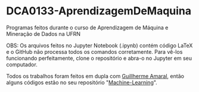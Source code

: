 # DCA0133-AprendizagemDeMaquina
Programas feitos durante o curso de Aprendizagem de Máquina e Mineração de Dados na UFRN

OBS: Os arquivos feitos no Jupyter Notebook (.ipynb) contém código LaTeX e o GitHub não processa todos os comandos corretamente. Para vê-los funcionando perfeitamente, clone o repositório e abra-o no Jupyter em seu computador.

Todos os trabalhos foram feitos em dupla com [Guillherme Amaral](https://github.com/GuillhermeAmaral), então alguns códigos estão no seu repositório "[Machine-Learning](https://github.com/GuillhermeAmaral/Machine-Learning)".
